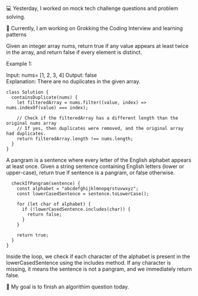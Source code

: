 💻 Yesterday, I worked on mock tech challenge questions and problem solving.

📖 Currently, I am working on Grokking the Coding Interview and learning patterns

Given an integer array nums, return true if any value appears at least twice in the array, and return false if every element is distinct.

Example 1:

Input: nums= [1, 2, 3, 4]
Output: false  
Explanation: There are no duplicates in the given array.
```
class Solution {
  containsDuplicate(nums) {
    let filteredArray = nums.filter((value, index) => nums.indexOf(value) === index);

    // Check if the filteredArray has a different length than the original nums array
    // If yes, then duplicates were removed, and the original array had duplicates.
    return filteredArray.length !== nums.length;
  }
}
```

A pangram is a sentence where every letter of the English alphabet appears at least once.
Given a string sentence containing English letters (lower or upper-case), return true if sentence is a pangram, or false otherwise.
```
  checkIfPangram(sentence) {
    const alphabet = "abcdefghijklmnopqrstuvwxyz";
    const lowerCasedSentence = sentence.toLowerCase();

    for (let char of alphabet) {
      if (!lowerCasedSentence.includes(char)) {
        return false;
      }
    }

    return true;
  }
}
```
Inside the loop, we check if each character of the alphabet is present in the lowerCasedSentence using the includes method. If any character is missing, it means the sentence is not a pangram, and we immediately return false.

🎯 My goal is to finish an algorithim question today.
